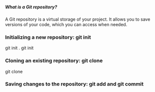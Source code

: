 ##### What is a Git repository?

A Git repository is a virtual storage of your project. It allows you to save versions of your code, which you can access when needed. 


### Initializing a new repository: git init
git init .
git init <project directory>

### Cloning an existing repository: git clone
git clone <repo url>

### Saving changes to the repository: git add and git commit
